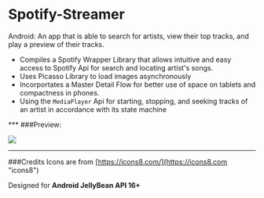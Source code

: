 # Spotify-Streamer
Android: An app that is able to search for artists, view their top tracks, and play a preview of their tracks.

<ul>
<li>Compiles a Spotify Wrapper Library that allows intuitive and easy access to Spotify Api for search and locating artist's songs.</li>
<li>Uses Picasso Library to load images asynchronously</li>
<li>Incorportates a Master Detail Flow for better use of space on tablets and compactness in phones.</li>
<li>Using the <code>MediaPlayer</code> Api for starting, stopping, and seeking tracks of an artist in accordance with its state machine</li>
</ul>
***
###Preview:

![](http://i.imgur.com/SsiJNvd.gif)
***
###Credits
Icons are from [https://icons8.com/](https://icons8.com "icons8")

Designed for <b>Android JellyBean API 16+</b>

